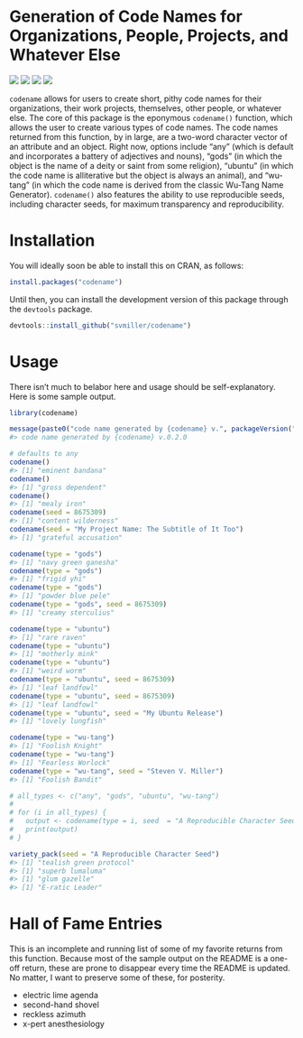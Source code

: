 
# Generation of Code Names for Organizations, People, Projects, and Whatever Else

[![](https://www.r-pkg.org/badges/version/codename?color=green)](https://cran.r-project.org/package=codename)
[![](http://cranlogs.r-pkg.org/badges/grand-total/codename?color=green)](https://cran.r-project.org/package=codename)
[![](http://cranlogs.r-pkg.org/badges/last-month/codename?color=green)](https://cran.r-project.org/package=codename)
[![](http://cranlogs.r-pkg.org/badges/last-week/codename?color=green)](https://cran.r-project.org/package=codename)

`codename` allows for users to create short, pithy code names for their
organizations, their work projects, themselves, other people, or
whatever else. The core of this package is the eponymous `codename()`
function, which allows the user to create various types of code names.
The code names returned from this function, by in large, are a two-word
character vector of an attribute and an object. Right now, options
include “any” (which is default and incorporates a battery of adjectives
and nouns), “gods” (in which the object is the name of a deity or saint
from some religion), “ubuntu” (in which the code name is alliterative
but the object is always an animal), and “wu-tang” (in which the code
name is derived from the classic Wu-Tang Name Generator). `codename()`
also features the ability to use reproducible seeds, including character
seeds, for maximum transparency and reproducibility.

# Installation

You will ideally soon be able to install this on CRAN, as follows:

``` r
install.packages("codename")
```

Until then, you can install the development version of this package
through the `devtools` package.

``` r
devtools::install_github("svmiller/codename")
```

# Usage

There isn’t much to belabor here and usage should be self-explanatory.
Here is some sample output.

``` r
library(codename)

message(paste0("code name generated by {codename} v.", packageVersion("codename")))
#> code name generated by {codename} v.0.2.0

# defaults to any
codename()
#> [1] "eminent bandana"
codename()
#> [1] "gross dependent"
codename()
#> [1] "mealy iron"
codename(seed = 8675309)
#> [1] "content wilderness"
codename(seed = "My Project Name: The Subtitle of It Too")
#> [1] "grateful accusation"

codename(type = "gods")
#> [1] "navy green ganesha"
codename(type = "gods")
#> [1] "frigid yhi"
codename(type = "gods")
#> [1] "powder blue pele"
codename(type = "gods", seed = 8675309)
#> [1] "creamy sterculius"

codename(type = "ubuntu")
#> [1] "rare raven"
codename(type = "ubuntu")
#> [1] "motherly mink"
codename(type = "ubuntu")
#> [1] "weird worm"
codename(type = "ubuntu", seed = 8675309)
#> [1] "leaf landfowl"
codename(type = "ubuntu", seed = 8675309)
#> [1] "leaf landfowl"
codename(type = "ubuntu", seed = "My Ubuntu Release")
#> [1] "lovely lungfish"

codename(type = "wu-tang")
#> [1] "Foolish Knight"
codename(type = "wu-tang")
#> [1] "Fearless Worlock"
codename(type = "wu-tang", seed = "Steven V. Miller")
#> [1] "Foolish Bandit"

# all_types <- c("any", "gods", "ubuntu", "wu-tang")
# 
# for (i in all_types) {
#   output <- codename(type = i, seed  = "A Reproducible Character Seed")
#   print(output)
# }

variety_pack(seed = "A Reproducible Character Seed")
#> [1] "tealish green protocol"
#> [1] "superb lumaluma"
#> [1] "glum gazelle"
#> [1] "E-ratic Leader"
```

# Hall of Fame Entries

This is an incomplete and running list of some of my favorite returns
from this function. Because most of the sample output on the README is a
one-off return, these are prone to disappear every time the README is
updated. No matter, I want to preserve some of these, for posterity.

-   electric lime agenda
-   second-hand shovel
-   reckless azimuth
-   x-pert anesthesiology
